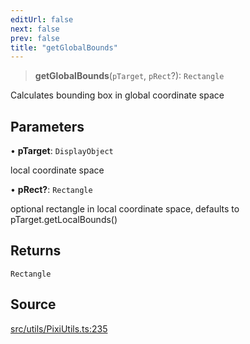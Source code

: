 ```yaml
---
editUrl: false
next: false
prev: false
title: "getGlobalBounds"
---
```


> **getGlobalBounds**(`pTarget`, `pRect`?): `Rectangle`

Calculates bounding box in global coordinate space

## Parameters

• **pTarget**: `DisplayObject`

local coordinate space

• **pRect?**: `Rectangle`

optional rectangle in local coordinate space, defaults to pTarget.getLocalBounds()

## Returns

`Rectangle`

## Source

[src/utils/PixiUtils.ts:235](https://github.com/relishinc/dill-pixel/blob/10f512f7f577ca5e74162827f11215b28df5ca97/src/utils/PixiUtils.ts#L235)
